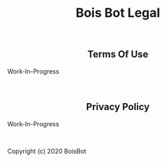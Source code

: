 <h1 align="center">Bois Bot Legal</h1>

<br>

<h2 align="center">Terms Of Use</h2>

Work-In-Progress

<br>
<h2 align="center">Privacy Policy</h2>

Work-In-Progress

<br>

Copyright (c) 2020 BoisBot
